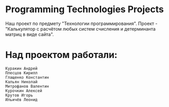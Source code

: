 # Programming Technologies Projects
Наш проект по предмету "Технологии программирования". Проект - "Калькулятор с расчётом любых систем счисления и детерминанта матриц в виде сайта".
# Над проектом работали:
	Куракин Андрей
	Плесцов Кирилл
 	Глащенко Константин
    Кальян Николай
    Митрофанов Валентин
    Курочкин Алексей
    Крутов Игорь
    Ильичёв Леонид
